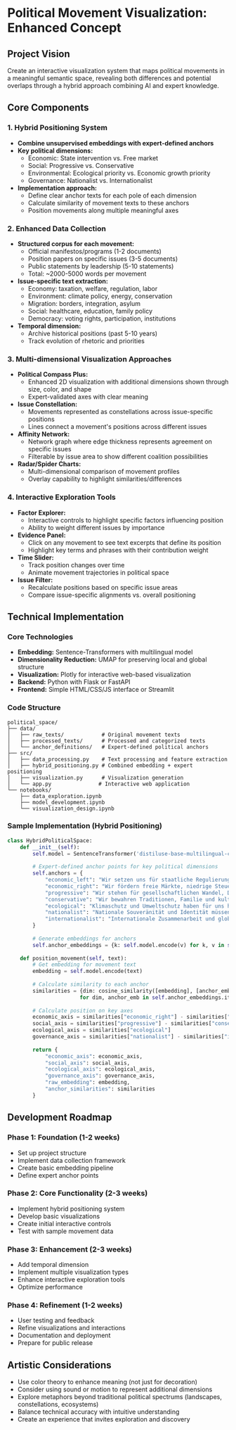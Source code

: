 # Political Movement Visualization: Enhanced Concept

## Project Vision
Create an interactive visualization system that maps political movements in a meaningful semantic space, revealing both differences and potential overlaps through a hybrid approach combining AI and expert knowledge.

## Core Components

### 1. Hybrid Positioning System
- **Combine unsupervised embeddings with expert-defined anchors**
- **Key political dimensions:**
  - Economic: State intervention vs. Free market
  - Social: Progressive vs. Conservative
  - Environmental: Ecological priority vs. Economic growth priority
  - Governance: Nationalist vs. Internationalist
- **Implementation approach:**
  - Define clear anchor texts for each pole of each dimension
  - Calculate similarity of movement texts to these anchors
  - Position movements along multiple meaningful axes

### 2. Enhanced Data Collection
- **Structured corpus for each movement:**
  - Official manifestos/programs (1-2 documents)
  - Position papers on specific issues (3-5 documents)
  - Public statements by leadership (5-10 statements)
  - Total: ~2000-5000 words per movement
- **Issue-specific text extraction:**
  - Economy: taxation, welfare, regulation, labor
  - Environment: climate policy, energy, conservation
  - Migration: borders, integration, asylum
  - Social: healthcare, education, family policy
  - Democracy: voting rights, participation, institutions
- **Temporal dimension:**
  - Archive historical positions (past 5-10 years)
  - Track evolution of rhetoric and priorities

### 3. Multi-dimensional Visualization Approaches
- **Political Compass Plus:**
  - Enhanced 2D visualization with additional dimensions shown through size, color, and shape
  - Expert-validated axes with clear meaning
- **Issue Constellation:**
  - Movements represented as constellations across issue-specific positions
  - Lines connect a movement's positions across different issues
- **Affinity Network:**
  - Network graph where edge thickness represents agreement on specific issues
  - Filterable by issue area to show different coalition possibilities
- **Radar/Spider Charts:**
  - Multi-dimensional comparison of movement profiles
  - Overlay capability to highlight similarities/differences

### 4. Interactive Exploration Tools
- **Factor Explorer:**
  - Interactive controls to highlight specific factors influencing position
  - Ability to weight different issues by importance
- **Evidence Panel:**
  - Click on any movement to see text excerpts that define its position
  - Highlight key terms and phrases with their contribution weight
- **Time Slider:**
  - Track position changes over time
  - Animate movement trajectories in political space
- **Issue Filter:**
  - Recalculate positions based on specific issue areas
  - Compare issue-specific alignments vs. overall positioning

## Technical Implementation

### Core Technologies
- **Embedding:** Sentence-Transformers with multilingual model
- **Dimensionality Reduction:** UMAP for preserving local and global structure
- **Visualization:** Plotly for interactive web-based visualization
- **Backend:** Python with Flask or FastAPI
- **Frontend:** Simple HTML/CSS/JS interface or Streamlit

### Code Structure
```
political_space/
├── data/
│   ├── raw_texts/            # Original movement texts
│   ├── processed_texts/      # Processed and categorized texts
│   └── anchor_definitions/   # Expert-defined political anchors
├── src/
│   ├── data_processing.py    # Text processing and feature extraction
│   ├── hybrid_positioning.py # Combined embedding + expert positioning
│   ├── visualization.py      # Visualization generation
│   └── app.py               # Interactive web application
└── notebooks/
    ├── data_exploration.ipynb
    ├── model_development.ipynb
    └── visualization_design.ipynb
```

### Sample Implementation (Hybrid Positioning)
```python
class HybridPoliticalSpace:
    def __init__(self):
        self.model = SentenceTransformer('distiluse-base-multilingual-cased-v2')
        
        # Expert-defined anchor points for key political dimensions
        self.anchors = {
            "economic_left": "Wir setzen uns für staatliche Regulierung, Umverteilung und soziale Absicherung ein.",
            "economic_right": "Wir fördern freie Märkte, niedrige Steuern und unternehmerische Freiheit.",
            "progressive": "Wir stehen für gesellschaftlichen Wandel, Diversität und neue Lebensformen.",
            "conservative": "Wir bewahren Traditionen, Familie und kulturelle Identität.",
            "ecological": "Klimaschutz und Umweltschutz haben für uns höchste Priorität.",
            "nationalist": "Nationale Souveränität und Identität müssen geschützt werden.",
            "internationalist": "Internationale Zusammenarbeit und globale Lösungen sind entscheidend."
        }
        
        # Generate embeddings for anchors
        self.anchor_embeddings = {k: self.model.encode(v) for k, v in self.anchors.items()}
        
    def position_movement(self, text):
        # Get embedding for movement text
        embedding = self.model.encode(text)
        
        # Calculate similarity to each anchor
        similarities = {dim: cosine_similarity([embedding], [anchor_emb])[0][0] 
                       for dim, anchor_emb in self.anchor_embeddings.items()}
        
        # Calculate position on key axes
        economic_axis = similarities["economic_right"] - similarities["economic_left"]
        social_axis = similarities["progressive"] - similarities["conservative"]
        ecological_axis = similarities["ecological"]
        governance_axis = similarities["nationalist"] - similarities["internationalist"]
        
        return {
            "economic_axis": economic_axis,
            "social_axis": social_axis,
            "ecological_axis": ecological_axis,
            "governance_axis": governance_axis,
            "raw_embedding": embedding,
            "anchor_similarities": similarities
        }
```

## Development Roadmap

### Phase 1: Foundation (1-2 weeks)
- Set up project structure
- Implement data collection framework
- Create basic embedding pipeline
- Define expert anchor points

### Phase 2: Core Functionality (2-3 weeks)
- Implement hybrid positioning system
- Develop basic visualizations
- Create initial interactive controls
- Test with sample movement data

### Phase 3: Enhancement (2-3 weeks)
- Add temporal dimension
- Implement multiple visualization types
- Enhance interactive exploration tools
- Optimize performance

### Phase 4: Refinement (1-2 weeks)
- User testing and feedback
- Refine visualizations and interactions
- Documentation and deployment
- Prepare for public release

## Artistic Considerations
- Use color theory to enhance meaning (not just for decoration)
- Consider using sound or motion to represent additional dimensions
- Explore metaphors beyond traditional political spectrums (landscapes, constellations, ecosystems)
- Balance technical accuracy with intuitive understanding
- Create an experience that invites exploration and discovery
